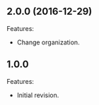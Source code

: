 ## 2.0.0 (2016-12-29)
Features:
  - Change organization.

## 1.0.0
Features:
  - Initial revision.

